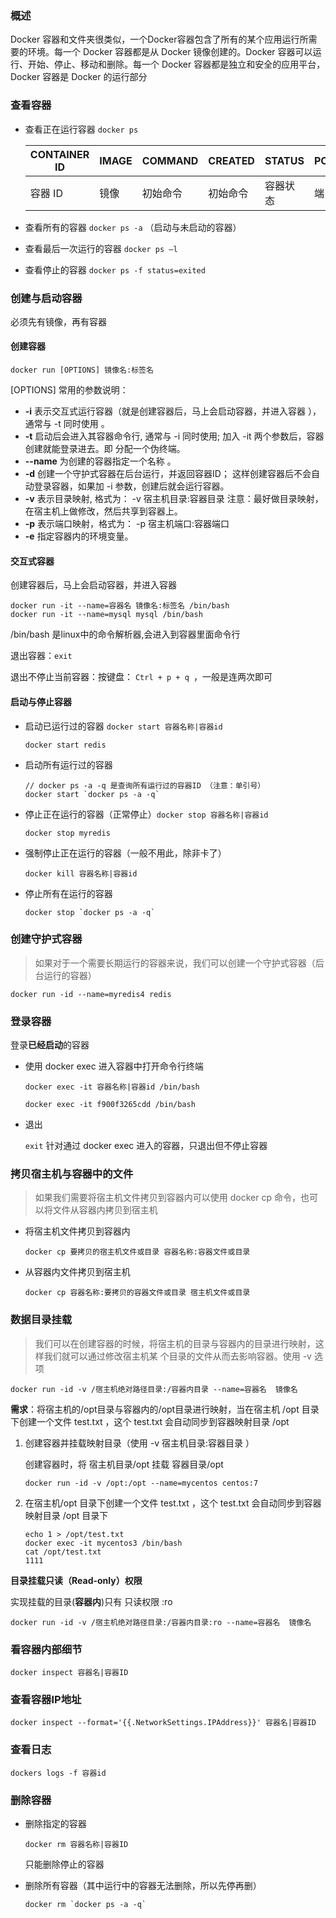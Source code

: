 ### 概述

Docker 容器和文件夹很类似，一个Docker容器包含了所有的某个应用运行所需要的环境。每一个 Docker 容器都是从 Docker 镜像创建的。Docker 容器可以运行、开始、停止、移动和删除。每一个 Docker 容器都是独立和安全的应用平台，Docker 容器是 Docker 的运行部分

### 查看容器

- 查看正在运行容器 `docker ps`

  | CONTAINER ID | IMAGE | COMMAND  | CREATED  | STATUS   | PORTS  | NAMES    |
  | ------------ | ----- | -------- | -------- | -------- | ------ | -------- |
  | 容器 ID      | 镜像  | 初始命令 | 初始命令 | 容器状态 | 端口号 | 容器名字 |

- 查看所有的容器 `docker ps -a`  （启动与未启动的容器）

- 查看最后一次运行的容器 `docker ps –l`

- 查看停止的容器 `docker ps -f status=exited`

### 创建与启动容器

必须先有镜像，再有容器

#### 创建容器

`docker run [OPTIONS] 镜像名:标签名`

[OPTIONS] 常用的参数说明：

- **-i** 表示交互式运行容器（就是创建容器后，马上会启动容器，并进入容器 ），通常与 -t 同时使用 。
- **-t** 启动后会进入其容器命令行, 通常与  -i 同时使用; 加入  -it 两个参数后，容器创建就能登录进去。即
  分配一个伪终端。
- **--name** 为创建的容器指定一个名称 。
- **-d** 创建一个守护式容器在后台运行，并返回容器ID；
  这样创建容器后不会自动登录容器，如果加 -i 参数，创建后就会运行容器。
- **-v** 表示目录映射, 格式为： -v 宿主机目录:容器目录
  注意：最好做目录映射，在宿主机上做修改，然后共享到容器上。
- **-p** 表示端口映射，格式为： -p 宿主机端口:容器端口
- **-e** 指定容器内的环境变量。

#### 交互式容器

创建容器后，马上会启动容器，并进入容器

```
docker run -it --name=容器名 镜像名:标签名 /bin/bash
docker run -it --name=mysql mysql /bin/bash
```

/bin/bash 是linux中的命令解析器,会进入到容器里面命令行

退出容器：`exit`

退出不停止当前容器：按键盘： `Ctrl + p + q `，一般是连两次即可

#### 启动与停止容器

- 启动已运行过的容器 `docker start 容器名称|容器id`

  ```
  docker start redis
  ```

- 启动所有运行过的容器

  ```
  // docker ps -a -q 是查询所有运行过的容器ID （注意：单引号）
  docker start `docker ps -a -q`
  ```

- 停止正在运行的容器（正常停止）`docker stop 容器名称|容器id`

  ```
  docker stop myredis
  ```

- 强制停止正在运行的容器（一般不用此，除非卡了）

  ```
  docker kill 容器名称|容器id
  ```

- 停止所有在运行的容器

  ```
  docker stop `docker ps -a -q`
  ```

### 创建守护式容器

> 如果对于一个需要长期运行的容器来说，我们可以创建一个守护式容器（后台运行的容器）

```
docker run -id --name=myredis4 redis
```

### 登录容器

登录**已经启动**的容器

- 使用  docker exec 进入容器中打开命令行终端

  `docker exec -it 容器名称|容器id /bin/bash`

  ```
  docker exec -it f900f3265cdd /bin/bash
  ```

- 退出

  `exit` 针对通过  docker exec 进入的容器，只退出但不停止容器

### 拷贝宿主机与容器中的文件

> 如果我们需要将宿主机文件拷贝到容器内可以使用  docker cp 命令，也可以将文件从容器内拷贝到宿主机

- 将宿主机文件拷贝到容器内

  `docker cp 要拷贝的宿主机文件或目录 容器名称:容器文件或目录`

- 从容器内文件拷贝到宿主机

  `docker cp 容器名称:要拷贝的容器文件或目录 宿主机文件或目录`

### 数据目录挂载

> 我们可以在创建容器的时候，将宿主机的目录与容器内的目录进行映射，这样我们就可以通过修改宿主机某
> 个目录的文件从而去影响容器。使用  -v 选项

`docker run -id -v /宿主机绝对路径目录:/容器内目录 --name=容器名  镜像名`

**需求**：将宿主机的/opt目录与容器内的/opt目录进行映射，当在宿主机 /opt 目录下创建一个文件 test.txt ，这个 test.txt 会自动同步到容器映射目录 /opt

1. 创建容器并挂载映射目录（使用 -v 宿主机目录:容器目录 ）

   创建容器时，将 宿主机目录/opt 挂载 容器目录/opt

   `docker run -id -v /opt:/opt --name=mycentos centos:7`

2. 在宿主机/opt 目录下创建一个文件 test.txt ，这个 test.txt 会自动同步到容器映射目录 /opt 目录下

   ```
   echo 1 > /opt/test.txt
   docker exec -it mycentos3 /bin/bash
   cat /opt/test.txt
   1111
   ```

**目录挂载只读（Read-only）权限**

实现挂载的目录(**容器内**)只有 只读权限 :ro 

`docker run -id -v /宿主机绝对路径目录:/容器内目录:ro --name=容器名  镜像名`

### 看容器内部细节

`docker inspect 容器名|容器ID`

###  查看容器IP地址

`docker inspect --format='{{.NetworkSettings.IPAddress}}' 容器名|容器ID`

### 查看日志

`dockers logs -f 容器id`

### 删除容器

- 删除指定的容器

  `docker rm 容器名称|容器ID`

  只能删除停止的容器

- 删除所有容器（其中运行中的容器无法删除，所以先停再删）

  ```
  docker rm `docker ps -a -q`
  ```

  